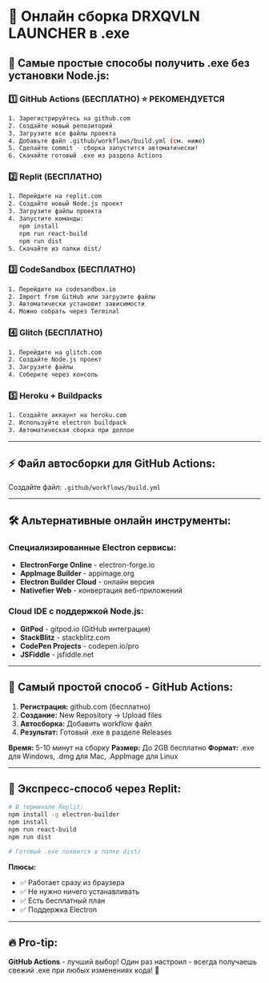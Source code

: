 # 🚀 Онлайн сборка DRXQVLN LAUNCHER в .exe

## 🌟 Самые простые способы получить .exe без установки Node.js:

### 1️⃣ GitHub Actions (БЕСПЛАТНО) ⭐ РЕКОМЕНДУЕТСЯ
```bash
1. Зарегистрируйтесь на github.com
2. Создайте новый репозиторий 
3. Загрузите все файлы проекта
4. Добавьте файл .github/workflows/build.yml (см. ниже)
5. Сделайте commit - сборка запустится автоматически!
6. Скачайте готовый .exe из раздела Actions
```

### 2️⃣ Replit (БЕСПЛАТНО)
```bash
1. Перейдите на replit.com
2. Создайте новый Node.js проект
3. Загрузите файлы проекта
4. Запустите команды:
   npm install
   npm run react-build  
   npm run dist
5. Скачайте из папки dist/
```

### 3️⃣ CodeSandbox (БЕСПЛАТНО)
```bash
1. Перейдите на codesandbox.io
2. Import from GitHub или загрузите файлы
3. Автоматически установит зависимости
4. Можно собрать через Terminal
```

### 4️⃣ Glitch (БЕСПЛАТНО)
```bash
1. Перейдите на glitch.com  
2. Создайте Node.js проект
3. Загрузите файлы
4. Соберите через консоль
```

### 5️⃣ Heroku + Buildpacks
```bash
1. Создайте аккаунт на heroku.com
2. Используйте electron buildpack
3. Автоматическая сборка при деплое
```

---

## ⚡ Файл автосборки для GitHub Actions:

Создайте файл: `.github/workflows/build.yml`

---

## 🛠️ Альтернативные онлайн инструменты:

### Специализированные Electron сервисы:
- **ElectronForge Online** - electron-forge.io
- **AppImage Builder** - appimage.org  
- **Electron Builder Cloud** - онлайн версия
- **Nativefier Web** - конвертация веб-приложений

### Cloud IDE с поддержкой Node.js:
- **GitPod** - gitpod.io (GitHub интеграция)
- **StackBlitz** - stackblitz.com
- **CodePen Projects** - codepen.io/pro
- **JSFiddle** - jsfiddle.net

---

## 🎯 Самый простой способ - GitHub Actions:

1. **Регистрация:** github.com (бесплатно)
2. **Создание:** New Repository → Upload files
3. **Автосборка:** Добавить workflow файл  
4. **Результат:** Готовый .exe в разделе Releases

**Время:** 5-10 минут на сборку
**Размер:** До 2GB бесплатно
**Формат:** .exe для Windows, .dmg для Mac, .AppImage для Linux

---

## 📱 Экспресс-способ через Replit:

```bash
# В терминале Replit:
npm install -g electron-builder
npm install  
npm run react-build
npm run dist

# Готовый .exe появится в папке dist/
```

**Плюсы:**
- ✅ Работает сразу из браузера
- ✅ Не нужно ничего устанавливать  
- ✅ Есть бесплатный план
- ✅ Поддержка Electron

---

## 🔥 Pro-tip: 
**GitHub Actions** - лучший выбор! Один раз настроил - всегда получаешь свежий .exe при любых изменениях кода! 🚀 